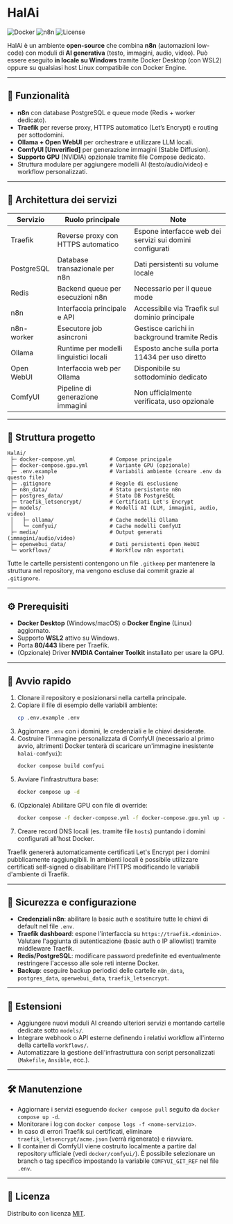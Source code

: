 # HalAi

![Docker](https://img.shields.io/badge/Docker-Desktop-blue?logo=docker)
![n8n](https://img.shields.io/badge/n8n-Automation-orange?logo=n8n)
![License](https://img.shields.io/badge/license-MIT-green)

HalAi è un ambiente **open-source** che combina **n8n** (automazioni low-code) con moduli di **AI generativa** (testo, immagini, audio, video).
Può essere eseguito **in locale su Windows** tramite Docker Desktop (con WSL2) oppure su qualsiasi host Linux compatibile con Docker Engine.

---

## 🚀 Funzionalità
- **n8n** con database PostgreSQL e queue mode (Redis + worker dedicato).
- **Traefik** per reverse proxy, HTTPS automatico (Let’s Encrypt) e routing per sottodomini.
- **Ollama + Open WebUI** per orchestrare e utilizzare LLM locali.
- **ComfyUI [Unverified]** per generazione immagini (Stable Diffusion).
- **Supporto GPU** (NVIDIA) opzionale tramite file Compose dedicato.
- Struttura modulare per aggiungere modelli AI (testo/audio/video) e workflow personalizzati.

---

## 🧱 Architettura dei servizi
| Servizio      | Ruolo principale | Note |
|---------------|-----------------|------|
| Traefik       | Reverse proxy con HTTPS automatico | Espone interfacce web dei servizi sui domini configurati |
| PostgreSQL    | Database transazionale per n8n | Dati persistenti su volume locale |
| Redis         | Backend queue per esecuzioni n8n | Necessario per il queue mode |
| n8n           | Interfaccia principale e API | Accessibile via Traefik sul dominio principale |
| n8n-worker    | Esecutore job asincroni | Gestisce carichi in background tramite Redis |
| Ollama        | Runtime per modelli linguistici locali | Esposto anche sulla porta 11434 per uso diretto |
| Open WebUI    | Interfaccia web per Ollama | Disponibile su sottodominio dedicato |
| ComfyUI       | Pipeline di generazione immagini | Non ufficialmente verificata, uso opzionale |

---

## 📂 Struttura progetto

```plaintext
HalAi/
 ├─ docker-compose.yml           # Compose principale
 ├─ docker-compose.gpu.yml       # Variante GPU (opzionale)
 ├─ .env.example                 # Variabili ambiente (creare .env da questo file)
 ├─ .gitignore                   # Regole di esclusione
 ├─ n8n_data/                    # Stato persistente n8n
 ├─ postgres_data/               # Stato DB PostgreSQL
 ├─ traefik_letsencrypt/         # Certificati Let's Encrypt
 ├─ models/                      # Modelli AI (LLM, immagini, audio, video)
 │   ├─ ollama/                  # Cache modelli Ollama
 │   └─ comfyui/                 # Cache modelli ComfyUI
 ├─ media/                       # Output generati (immagini/audio/video)
 ├─ openwebui_data/              # Dati persistenti Open WebUI
 └─ workflows/                   # Workflow n8n esportati
```

Tutte le cartelle persistenti contengono un file `.gitkeep` per mantenere la struttura nel repository, ma vengono escluse dai commit grazie al `.gitignore`.

---

## ⚙️ Prerequisiti
- **Docker Desktop** (Windows/macOS) o **Docker Engine** (Linux) aggiornato.
- Supporto **WSL2** attivo su Windows.
- Porta **80/443** libere per Traefik.
- (Opzionale) Driver **NVIDIA Container Toolkit** installato per usare la GPU.

---

## 🏁 Avvio rapido
1. Clonare il repository e posizionarsi nella cartella principale.
2. Copiare il file di esempio delle variabili ambiente:
   ```bash
   cp .env.example .env
   ```
3. Aggiornare `.env` con i domini, le credenziali e le chiavi desiderate.
4. Costruire l'immagine personalizzata di ComfyUI (necessario al primo avvio, altrimenti Docker tenterà di scaricare un'immagine inesistente `halai-comfyui`):
   ```bash
   docker compose build comfyui
   ```
5. Avviare l'infrastruttura base:
   ```bash
   docker compose up -d
   ```
6. (Opzionale) Abilitare GPU con file di override:
   ```bash
   docker compose -f docker-compose.yml -f docker-compose.gpu.yml up -d
   ```
7. Creare record DNS locali (es. tramite file `hosts`) puntando i domini configurati all'host Docker.

Traefik genererà automaticamente certificati Let's Encrypt per i domini pubblicamente raggiungibili. In ambienti locali è possibile utilizzare certificati self-signed o disabilitare l'HTTPS modificando le variabili d'ambiente di Traefik.

---

## 🔐 Sicurezza e configurazione
- **Credenziali n8n**: abilitare la basic auth e sostituire tutte le chiavi di default nel file `.env`.
- **Traefik dashboard**: espone l'interfaccia su `https://traefik.<dominio>`. Valutare l'aggiunta di autenticazione (basic auth o IP allowlist) tramite middleware Traefik.
- **Redis/PostgreSQL**: modificare password predefinite ed eventualmente restringere l'accesso alle sole reti interne Docker.
- **Backup**: eseguire backup periodici delle cartelle `n8n_data`, `postgres_data`, `openwebui_data`, `traefik_letsencrypt`.

---

## 🧩 Estensioni
- Aggiungere nuovi moduli AI creando ulteriori servizi e montando cartelle dedicate sotto `models/`.
- Integrare webhook o API esterne definendo i relativi workflow all'interno della cartella `workflows/`.
- Automatizzare la gestione dell'infrastruttura con script personalizzati (`Makefile`, `Ansible`, ecc.).

---

## 🛠️ Manutenzione
- Aggiornare i servizi eseguendo `docker compose pull` seguito da `docker compose up -d`.
- Monitorare i log con `docker compose logs -f <nome-servizio>`.
- In caso di errori Traefik sui certificati, eliminare `traefik_letsencrypt/acme.json` (verrà rigenerato) e riavviare.
- Il container di ComfyUI viene costruito localmente a partire dal repository ufficiale (vedi `docker/comfyui/`). È possibile
  selezionare un branch o tag specifico impostando la variabile `COMFYUI_GIT_REF` nel file `.env`.

---

## 📜 Licenza
Distribuito con licenza [MIT](LICENSE).
